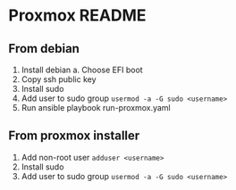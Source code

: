 # Proxmox README

## From debian

1. Install debian
    a. Choose EFI boot
2. Copy ssh public key
3. Install sudo
4. Add user to sudo group `usermod -a -G sudo <username>`
5. Run ansible playbook run-proxmox.yaml

## From proxmox installer

1. Add non-root user `adduser <username>`
2. Install sudo
3. Add user to sudo group `usermod -a -G sudo <username>`
